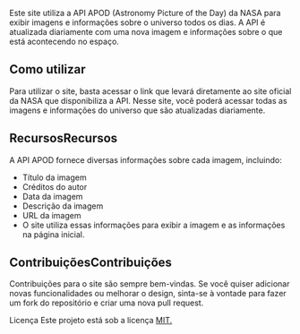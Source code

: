 Este site utiliza a API APOD (Astronomy Picture of the Day) da NASA para exibir imagens e informações sobre o universo todos os dias. A API é atualizada diariamente com uma nova imagem e informações sobre o que está acontecendo no espaço.

## Como utilizar
Para utilizar o site, basta acessar o link que levará diretamente ao site oficial da NASA que disponibiliza a API. Nesse site, você poderá acessar todas as imagens e informações do universo que são atualizadas diariamente.

## RecursosRecursos
A API APOD fornece diversas informações sobre cada imagem, incluindo:

- Título da imagem
- Créditos do autor
- Data da imagem
- Descrição da imagem
- URL da imagem
- O site utiliza essas informações para exibir a imagem e as informações na página inicial.

## ContribuiçõesContribuições
Contribuições para o site são sempre bem-vindas. Se você quiser adicionar novas funcionalidades ou melhorar o design, sinta-se à vontade para fazer um fork do repositório e criar uma nova pull request.

Licença
Este projeto está sob a licença [MIT.](https://opensource.org/license/mit/ "MIT.")
